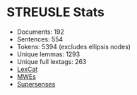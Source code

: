 STREUSLE Stats
==============

* Documents:                192
* Sentences:                554
* Tokens:                  5394 (excludes ellipsis nodes)
* Unique lemmas:           1293
* Unique full lextags:      263
* [LexCat](LEXCAT.txt)
* [MWEs](MWES.txt)
* [Supersenses](SUPERSENSES.txt)
